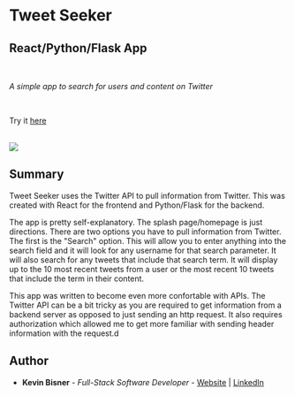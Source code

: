 # Tweet Seeker
## React/Python/Flask App

<br>

_A simple app to search for users and content on Twitter_

<br>

Try it [here](https://)

<br>

<image src="src/assets/screenshot-tweet-seeker.png">

## Summary

Tweet Seeker uses the Twitter API to pull information from Twitter. This was created with React for the frontend and Python/Flask for the backend.

The app is pretty self-explanatory. The splash page/homepage is just directions. There are two options you have to pull information from Twitter. The first is the "Search" option. This will allow you to enter anything into the search field and it will look for any username for that search parameter. It will also search for any tweets that include that search term. It will display up to the 10 most recent tweets from a user or the most recent 10 tweets that include the term in their content.

This app was written to become even more confortable with APIs. The Twitter API can be a bit tricky as you are required to get information from a backend server as opposed to just sending an http request. It also requires authorization which allowed me to get more familiar with sending header information with the request.d

## Author

* **Kevin Bisner** - *Full-Stack Software Developer* - [Website](http://www.kevinbisner.com) | [LinkedIn](https://www.linkedin.com/in/kevinbisner/)

